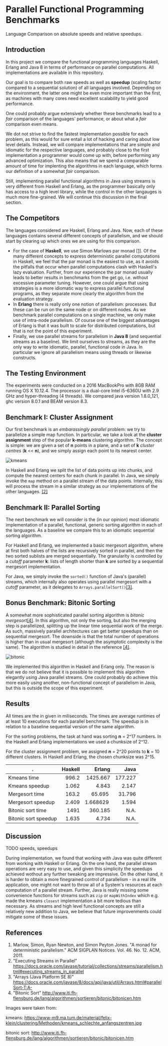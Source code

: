# Parallel Functional Programming Benchmarks
Language Comparison on absolute speeds and relative speedups.

## Introduction
In this project we compare the functional programming languages Haskell, Erlang and Java 8 in terms of performance on parallel computations. All implementations are available in this repository.

Our goal is to compare both raw speeds as well as **speedup** (scaling factor compared to a sequential solution) of all languages involved. Depending on the environment, the latter one might be even more important than the first, as machines with many cores need excellent scalability to yield good performance.

One could probably argue extensively whether these benchmarks lead to a _fair_ comparison of the languages' performance, or about what a _fair_ comparison even means.

We dot not strive to find the fastest implementation possible for each problem, as this would for sure entail a lot of hacking and caring about low level details. Instead, we will compare implementations that are simple and idiomatic for the respective languages, and probably close to the first implementation a programmer would come up with, before performing any advanced optimization. This also means that we spend a comparable amount of time for implenting the algorithms in each language, which forms our definition of a somewhat _fair_ comparison. 

Still, implementing parallel functional algorithms in Java using streams is very different from Haskell and Erlang, as the programmer basically only has access to a high level library, while the control in the other langauges is much more fine-grained. We will continue this discussion in the final section.

## The Competitors
The languages considered are Haskell, Erlang and Java. Now, each of these languages contains several different concepts of parallelism, and we should start by clearing up which ones we are using for this comparison. 
* For the case of **Haskell**, we use Simon Marlows par monad [[1]](http://dl.acm.org/citation.cfm?id=2034685). Of the many different concepts to express deterministic parallel computations in Haskell, we feel that the par monad is the easiest to use, as it avoids the pitfalls that occur when parallel computations clash with Haskell's lazy evaluation. Further, from our experience the par monad usually leads to better results in benchmarks from the get go, i.e. without excessive parameter tuning. However, one could argue that using strategies is a more idiomatic way to express parallel functional programs, as they separate more clearly the algorithm from the evaluation strategy.
* In **Erlang** there is really only one notion of parallelism: processes. But these can be run on the same node or on different nodes. As we benchmark parallel computations on a single machine, we only make use of intra-node parallelism. Of course one of the biggest advantages of Erlang is that it was built to scale for distributed computations, but that is not the point of this experiment.
* Finally, we use parallel streams for parallelism in **Java 8** (and sequential streams as a baseline). We limit ourselves to streams, as they are the only way to write idiomatic, parallel, functional code in Java. In particular we ignore all parallelism means using threads or likewise constructs.

## The Testing Environment
The experiments were conducted on a 2016 MacBookPro with 8GB RAM running OS X 10.12.4. The processor is a dual-core Intel i5-6360U with 2.9 GHz and hyper-threading (4 threads). We compared java version 1.8.0_121, ghc version 8.0.1 and BEAM version 8.3.

## Benchmark I: Cluster Assignment
Our first benchmark is an _embarassingly parallel_ problem: we try to parallelize a simple map function. In particular, we take a look at the **cluster assignment** step of the popular **k-means** clustering algorithm. The concept is simple: we are given a set of **n** points in a plane, and a set of **k** _cluster centres_ (**k** << **n**), and we simply assign each point to its nearest center. 

![kmeans](https://github.com/vanHavel/Parallel-Functional-Programming-Benchmarks/blob/master/kmeans.jpg)

In Haskell and Erlang we split the list of data points up into chunks, and compute the nearest centers for each chunk in parallel. In Java, we simply invoke the `map` method on a parallel stream of the data points. Internally, this will process the stream in a similar strategy as our implementations of the other languages. [[2]](https://docs.oracle.com/javase/tutorial/collections/streams/parallelism.html#executing_streams_in_parallel)

## Benchmark II: Parallel Sorting
The next benchmark we will consider is the (in our opinion) most idiomatic implementation of a parallel, functional, generic sorting algorithm in each of the languages. As a baseline we compare this to an idiomatic sequential sorting algorithm.

For Haskell and Erlang, we implemented a basic mergesort algorithm, where at first both halves of the lists are recursively sorted in parallel, and then the two sorted sublists are merged sequentially. The granularity is controlled by a _cutoff_ parameter **k**: lists of length shorter than **k** are sorted by a sequential mergesort implementation. 

For Java, we simply invoke the `sorted()` function of Java's (parallel) streams, which internally also operates using parallel mergesort with a _cutoff_ parameter, as it delegates to `Arrays.parallelSort()`[[3]](https://docs.oracle.com/javase/8/docs/api/java/util/Arrays.html#parallelSort-T:A-).

## Bonus Benchmark: Bitonic Sorting
A somewhat more sophisticated parallel sorting algorithm is _bitonic mergesort_[[4]](). In this algorithm, not only the sorting, but also the merging step is parallelized, splitting up the linear time sequential work of the merge. As such, massively parallel architectures can get better speedups than on sequential mergesort. The downside is that the total number of operations is higher than in usual mergesort (although the asymptotic complexity is the same). The algorithm is studied in detail in the reference [[4]](http://www.iti.fh-flensburg.de/lang/algorithmen/sortieren/bitonic/bitonicen.htm).

![bitonic](https://github.com/vanHavel/Parallel-Functional-Programming-Benchmarks/blob/master/binetzen.gif)

We implemented this algorithm in Haskell and Erlang only. The reason is that we do not believe that it is possible to implement this algorithm elegantly using Java parallel streams. One could probably do achieve this more easily using another, non-functional concept of parallelism in Java, but this is outside the scope of this experiment.

## Results
All times are the in given in miliseconds. The times are average runtimes of at least 10 executions for each parallel benchmark. The speedup is in relation to a baseline sequential version of the same algorithm.

For the sorting problems, the task at hand was sorting **n** = 2^17 numbers. In the Haskell and Erlang implementations we used a chunksize of 2^12. 

For the cluster assignment problem, we assigned **n** = 2^20 points to **k** = 10 different clusters. In Haskell and Erlang, the chosen chunksize was 2^15.

. | Haskell | Erlang | Java
---|---:|---:|---:
Kmeans time | 996.2 | 1425.667 | 177.227
Kmeans speedup | 1.062 | 4.843 | 2.147
Mergesort time | 163.2 | 65.695 | 31.796
Mergesort speedup | 2.409 | 1.668629 | 1.594
Bitonic sort time | 1491 | 360.185 | N.A.
Bitonic sort speedup | 1.635 | 4.734 | N.A.

## Discussion
TODO speeds, speedups

During implementation, we found that working with Java was quite different from working with Haskell or Erlang. On the one hand, the parallel stream operations are very easy to use, and given this simplicity the speedups achieved wothout any further tweaking are impressive. On the other hand, it is harder to obtain a more finegrained control of parallelism - in a real life application, one might not want to throw all of a System's resources at each computation of a parallel stream. Further, Java is really missing some convenience functions for streams such as `zip` or `mapWithIndex` which e.g. made the kmeans `closest` implementation a bit more tedious than necessary. As streams and high level functional concepts are still a relatively new addition to Java, we believe that future improvenments could mitigate some of these issues.

## References
1. Marlow, Simon, Ryan Newton, and Simon Peyton Jones. "A monad for deterministic parallelism." ACM SIGPLAN Notices. Vol. 46. No. 12. ACM, 2011.
2. "Executing Streams in Parallel" https://docs.oracle.com/javase/tutorial/collections/streams/parallelism.html#executing_streams_in_parallel
3. "Arrays (Java Platform SE 8)" https://docs.oracle.com/javase/8/docs/api/java/util/Arrays.html#parallelSort-T:A-
4. "Bitonic Sort" http://www.iti.fh-flensburg.de/lang/algorithmen/sortieren/bitonic/bitonicen.htm

Images were taken from:

kmeans: https://www-m9.ma.tum.de/material/felix-klein/clustering/Methoden/kmeans_schlechte_anfangszentren.jpg

bitonic sort: http://www.iti.fh-flensburg.de/lang/algorithmen/sortieren/bitonic/bitonicen.htm
